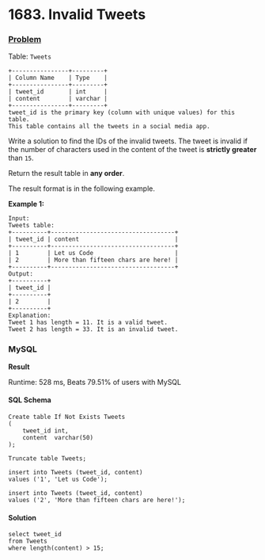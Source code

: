 # 1683. Invalid Tweets

### [Problem](https://leetcode.com/problems/invalid-tweets/description/)

Table: `Tweets`

```
+----------------+---------+
| Column Name    | Type    |
+----------------+---------+
| tweet_id       | int     |
| content        | varchar |
+----------------+---------+
tweet_id is the primary key (column with unique values) for this table.
This table contains all the tweets in a social media app.
```

Write a solution to find the IDs of the invalid tweets. The tweet is invalid if the number of characters used in the
content of the tweet is **strictly greater** than `15`.

Return the result table in **any order**.

The result format is in the following example.

**Example 1:**

```
Input:
Tweets table:
+----------+-----------------------------------+
| tweet_id | content                           |
+----------+-----------------------------------+
| 1        | Let us Code                       |
| 2        | More than fifteen chars are here! |
+----------+-----------------------------------+
Output:
+----------+
| tweet_id |
+----------+
| 2        |
+----------+
Explanation:
Tweet 1 has length = 11. It is a valid tweet.
Tweet 2 has length = 33. It is an invalid tweet.
```

### MySQL

**Result**

Runtime: 528 ms, Beats 79.51% of users with MySQL

#### SQL Schema

```mysql
Create table If Not Exists Tweets
(
    tweet_id int,
    content  varchar(50)
);

Truncate table Tweets;

insert into Tweets (tweet_id, content)
values ('1', 'Let us Code');

insert into Tweets (tweet_id, content)
values ('2', 'More than fifteen chars are here!');
```

#### Solution

```mysql
select tweet_id
from Tweets
where length(content) > 15;
```

